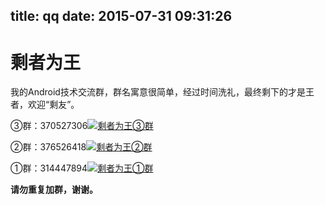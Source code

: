 title: qq
date: 2015-07-31 09:31:26
---
<h1> 剩者为王</h1>

我的Android技术交流群，群名寓意很简单，经过时间洗礼，最终剩下的才是王者，欢迎“剩友”。<br>

③群：370527306<a target="_blank" href="http://shang.qq.com/wpa/qunwpa?idkey=0a992ba077da4c8325cbfef1c9e81f0443ffb782a0f2135c1a8f7326baac58ac"><img border="0" src="http://pub.idqqimg.com/wpa/images/group.png" alt="剩者为王③群" title="剩者为王③群"></a>
 
 
②群：376526418<a target="_blank" href="http://shang.qq.com/wpa/qunwpa?idkey=832e7ce9d313be07ed4e3cadb61752bd384b11c63f41728317cfd887f23d09aa"><img border="0" src="http://pub.idqqimg.com/wpa/images/group.png" alt="剩者为王②群" title="剩者为王②群"></a>

①群：314447894<a target="_blank" href="http://shang.qq.com/wpa/qunwpa?idkey=373a238a1c20659543ce4a66b59bd1f7fa03cecf65af7f979b5fa58e9a643ae9"><img border="0" src="http://pub.idqqimg.com/wpa/images/group.png" alt="剩者为王①群" title="剩者为王①群"></a>

**请勿重复加群，谢谢。**